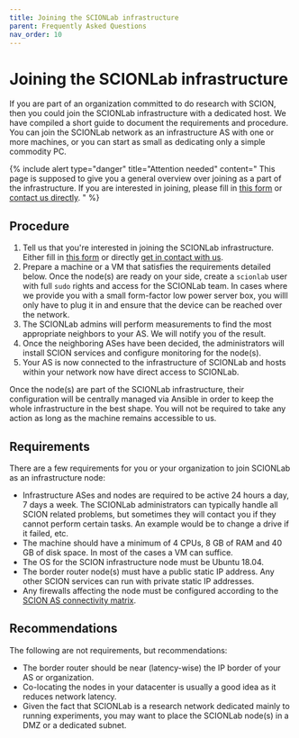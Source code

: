 ```yaml
---
title: Joining the SCIONLab infrastructure
parent: Frequently Asked Questions
nav_order: 10
---
```


# Joining the SCIONLab infrastructure

If you are part of an organization committed to do research with SCION, then you could join the SCIONLab infrastructure with a dedicated host. We have compiled a short guide to document the requirements and procedure.
You can join the SCIONLab network as an infrastructure AS with one or more machines, or you can start as small as dedicating only a simple commodity PC.

{% include alert type="danger" title="Attention needed" content="
This page is supposed to give you a general overview over joining as a part of the infrastructure. If you are interested in joining, please fill in [this form](https://forms.gle/eZSfKhxnky2bwgFfA) or [contact us directly](../../#contact).
" %}

## Procedure

1. Tell us that you're interested in joining the SCIONLab infrastructure. Either fill in [this form](https://forms.gle/eZSfKhxnky2bwgFfA) or directly [get in contact with us](../../#contact).
2. Prepare a machine or a VM that satisfies the requirements detailed below. Once the node(s) are ready on your side, create a `scionlab` user with full `sudo` rights and access for the SCIONLab team.
   In cases where we provide you with a small form-factor low power server box, you willl only have to plug it in and ensure that the device can be reached over the network.
3. The SCIONLab admins will perform measurements to find the most appropriate neighbors to your AS. We will notify you of the result.
4. Once the neighboring ASes have been decided, the administrators will install SCION services and configure monitoring for the node(s).
5. Your AS is now connected to the infrastructure of SCIONLab and hosts within your network now have direct access to SCIONLab.

Once the node(s) are part of the SCIONLab infrastructure, their configuration will be centrally managed via Ansible in order to keep the whole infrastructure in the best shape. You will not be required to take any action as long as the machine remains accessible to us.

## Requirements

There are a few requirements for you or your organization to join SCIONLab as an infrastructure node:

- Infrastructure ASes and nodes are required to be active 24 hours a day, 7 days a week. The SCIONLab administrators can typically handle all SCION related problems, but sometimes they will contact you if they cannot perform certain tasks. An example would be to change a drive if it failed, etc.
- The machine should have a minimum of 4 CPUs, 8 GB of RAM and 40 GB of disk space. In most of the cases a VM can suffice.
- The OS for the SCION infrastructure node must be Ubuntu 18.04.
- The border router node(s) must have a public static IP address. Any other SCION services can run with private static IP addresses.
- Any firewalls affecting the node must be configured according to the [SCION AS connectivity matrix](./as_connectivity.html).

## Recommendations

The following are not requirements, but recommendations:

- The border router should be near (latency-wise) the IP border of your AS or organization.
- Co-locating the nodes in your datacenter is usually a good idea as it reduces network latency.
- Given the fact that SCIONLab is a research network dedicated mainly to running experiments, you may want to place the SCIONLab node(s) in a DMZ or a dedicated subnet.
